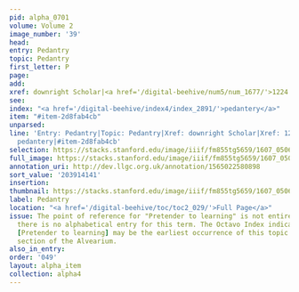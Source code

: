 ```yaml
---
pid: alpha_0701
volume: Volume 2
image_number: '39'
head:
entry: Pedantry
topic: Pedantry
first_letter: P
page:
add:
xref: downright Scholar|<a href='/digital-beehive/num5/num_1677/'>1224 [Pedantry]</a>
see:
index: "<a href='/digital-beehive/index4/index_2891/'>pedantery</a>"
item: "#item-2d8fab4cb"
unparsed:
line: 'Entry: Pedantry|Topic: Pedantry|Xref: downright Scholar|Xref: 1224 [Pedantry]|Index:
  pedantery|#item-2d8fab4cb'
selection: https://stacks.stanford.edu/image/iiif/fm855tg5659/1607_0506/298,4141,3052,492/full/0/default.jpg
full_image: https://stacks.stanford.edu/image/iiif/fm855tg5659/1607_0506/full/full/0/default.jpg
annotation_uri: http://dev.llgc.org.uk/annotation/1565022580898
sort_value: '203914141'
insertion:
thumbnail: https://stacks.stanford.edu/image/iiif/fm855tg5659/1607_0506/298,4141,600,180/250,/0/default.jpg
label: Pedantry
location: "<a href='/digital-beehive/toc/toc2_029/'>Full Page</a>"
issue: The point of reference for "Pretender to learning" is not entirely clear, as
  there is no alphabetical entry for this term. The Octavo Index indicates that 105
  [Pretender to learning] may be the earliest occurrence of this topic in the Numerical
  section of the Alvearium.
also_in_entry:
order: '049'
layout: alpha_item
collection: alpha4
---
```

